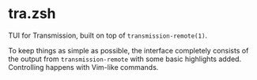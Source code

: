 # tra.zsh

TUI for Transmission, built on top of `transmission-remote(1)`.

To keep things as simple as possible, the interface completely consists of the
output from `transmission-remote` with some basic highlights added. Controlling
happens with Vim-like commands.
